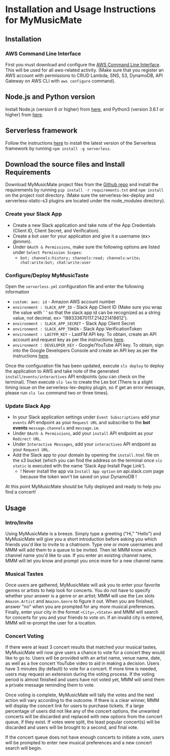 # Installation and Usage Instructions for MyMusicMate

## Installation
### AWS Command Line Interface
First you must download and configure the [AWS Command Line Interface](https://aws.amazon.com/cli/). This will be used for all aws-related activity. (Make sure that you register an AWS account with permissions to CRUD Lambda, SNS, S3, DynamoDB, API Gateway on AWS CLI with `aws configure` command).

## Node.js and Python version
Install Node.js (version 6 or higher) from [here](https://nodejs.org/en/download/), and Python3 (version 3.6.1 or higher) from [here](https://www.python.org/downloads/release/python-361/).

## Serverless framework
Follow the instructions [here](https://serverless.com/framework/docs/providers/aws/guide/installation/) to install the latest version of the Serverless framework by running `npm install -g serverless`.

## Download the source files and Install Requirements
Download MyMusicMate project files from the [Github repo](https://github.com/MyMusicTaste/my-music-mate) and install the requirements by running `pip install -r requirements.txt` and `npm install` on the project root directory. (Make sure the serverless-lex-deploy and serverless-static-s3 plugins are located under the node_modules directory).

### Create your Slack App
- Create a new Slack application and take note of the App Credentials (Client ID, Client Secret, and Verification).
- Create a bot user for your application and give it a username (ex> @mmm).
- Under `OAuth & Permissions`, make sure the following options are listed under `Select Permission Scopes`:
  - `bot; channels:history; channels:read; channels:write; chat:write:bot; chat:write:user`
  
### Configure/Deploy MyMusicTaste
Open the `serverless.yml` configuration file and enter the following information
- `custom: aws: id` - Amazon AWS account number
- `environment : SLACK_APP_ID` - Slack App Client ID (Make sure you wrap the value with ' ' so that the slack app id can be recognized as a string value, not decimal, ex> '189333670117.214221418612').
- `environment : SLACK_APP_SECRET` -  Slack App Client Secret
- `environment : SLACK_APP_TOKEN` -  Slack App VerificationToken 
- `environment : LASTFM_KEY` - LastFM API key.  To obtain, create an API account and request key as per the instructions [here](http://www.last.fm/api).
- `environment : DEVELOPER_KEY` - Google/YouTube API key. To obtain, sign into the Google Developers Console and create an API key as per the instructions [here](https://developers.google.com/youtube/registering_an_application#Create_API_Keys).

Once the configuration file has been updated, execute `sls deploy` to deploy the application to AWS and take note of the generated `install/events/interactives` API endpoints (you can check on the terminal). Then execute `sls lex` to create the Lex bot (There is a slight timing issue on the serverless-lex-deploy plugin, so if get an error message, please run `sls lex` command two or three times).

### Update Slack App
- In your Slack application settings under `Event Subscriptions` add your `events` API endpoint as your `Request URL` and subscribe to the <strong>bot events</strong> `message.channels` and `message.im`.
- Under `OAuth & Permissions`, add your `install` API endpoint as your `Redirect URL`.
- Under `Interactive Messages`, add your `interactives` API endpoint as your `Request URL`.
- Add the Slack app to your domain by opening the `install.html` file on the s3 bucket (which you can find the address on the terminal once `sls static` is executed with the name 'Slack App Install Page Link').
  - ! Never install the app via `Install App option` on api.slack.com page because the token won't be saved on your DynamoDB !

At this point MyMusicMate should be fully deployed and ready to help you find a concert!

## Usage
### Intro/Invite
Using MyMusicMate is a breeze. Simply type a greeting ("Hi," "Hello") and MyMusicMate will give you a short introduction before asking you which friends you'd like to invite to a chatroom. Type one or more usernames and MMM will add them to a queue to be invited. Then let MMM know which channel name you'd like to use.  If you enter an existing channel name, MMM will let you know and prompt you once more for a new channel name.
### Musical Tastes
Once users are gathered, MyMusicMate will ask you to enter your favorite genres or artists to help look for concerts.  You do not have to specify whether your answer is a genre or an artist; MMM will use the Lex slots `Amazon.Artist` and `Amazon.Genre` to figure it out. When you are finished, answer "no" when you are prompted for any more musical preferences. Finally, enter your city in the format `<City>,<State>` and MMM will search for concerts for you and your friends to vote on. If an invalid city is entered, MMM will re-prompt the user for a location.
### Concert Voting
If there were at least 3 concert results that matched your musical tastes, MyMusicMate will now give users a chance to vote for a concert they would like to go to.  Users will be provided with an artist name, venue name, date, as well as a live concert YouTube video to aid in making a decision.  Users have 3 minutes (by default) to vote for a concert. If more time is needed, users may request an extension during the voting process.  If the voting period is almost finished and users have not voted yet, MMM will send them a private message reminding them to vote.

Once voting is complete, MyMusicMate will tally the votes and the next action will vary according to the outcome. If there is a clear winner, MMM will display the concert link for users to purchase tickets.  If a large percentage of users did not like any of the concert options, the unwanted concerts will be discarded and replaced with new options from the concert queue, if they exist.  If votes were split, the least popular concert(s) will be discarded and users will be brought to a second, and final vote.

If the concert queue does not have enough concerts to initiate a vote, users will be prompted to enter new musical preferences and a new concert search will begin.
